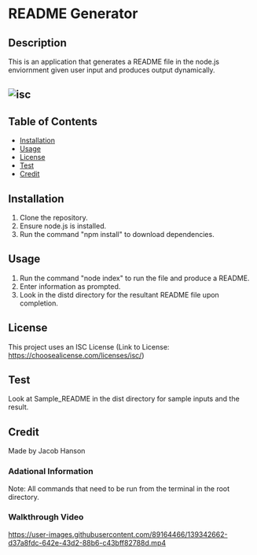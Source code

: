 # README Generator

## Description
This is an application that generates a README file in the node.js enviornment given user input and produces output dynamically.

## ![isc](https://img.shields.io/badge/license-ISC-green?&style=for-the-badge)

## Table of Contents
* [Installation](#installation)
* [Usage](#usage)
* [License](#license)
* [Test](#tests)
* [Credit](#credit)

## Installation
1. Clone the repository.
2. Ensure node.js is installed.
3. Run the command "npm install" to download dependencies.

## Usage
1. Run the command "node index" to run the file and produce a README.
2. Enter information as prompted.
3. Look in the distd directory for the resultant README file upon completion.

## License
This project uses an ISC License (Link to License: https://choosealicense.com/licenses/isc/)

## Test
Look at Sample_README in the dist directory for sample inputs and the result.

## Credit
Made by Jacob Hanson

### Adational Information
Note: All commands that need to be run from the terminal in the root directory.

### Walkthrough Video
https://user-images.githubusercontent.com/89164466/139342662-d37a8fdc-642e-43d2-88b6-c43bff82788d.mp4
